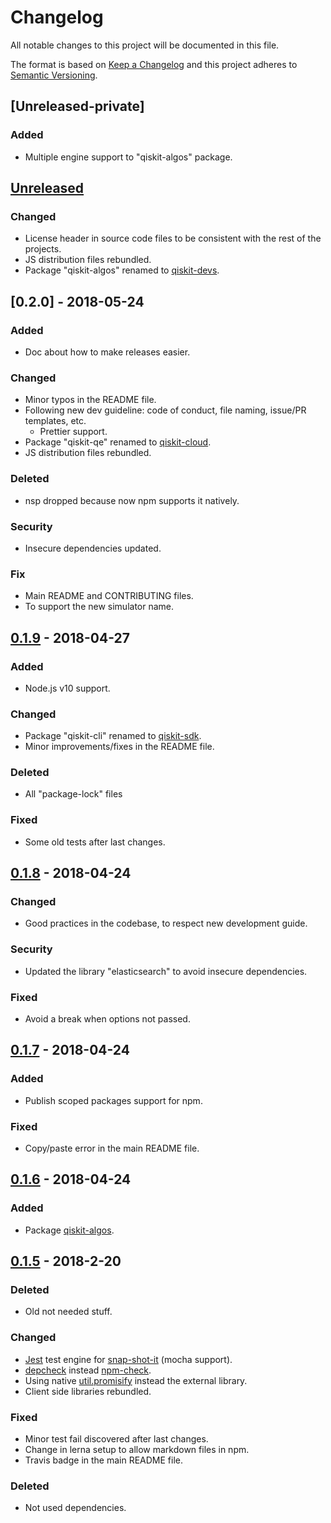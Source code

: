# Changelog

All notable changes to this project will be documented in this file.

The format is based on [Keep a Changelog](http://keepachangelog.com/en/1.0.0/)
and this project adheres to [Semantic Versioning](http://semver.org/spec/v2.0.0.html).

## [Unreleased-private]

### Added

* Multiple engine support to "qiskit-algos" package.

## [Unreleased]

### Changed

* License header in source code files to be consistent with the rest of the projects.
* JS distribution files rebundled.
* Package "qiskit-algos" renamed to [qiskit-devs](https://github.com/QISKit/qiskit-sdk-js/tree/master/packages/qiskit-devs).

## [0.2.0] - 2018-05-24

### Added

* Doc about how to make releases easier.

### Changed

* Minor typos in the README file.
* Following new dev guideline: code of conduct, file naming, issue/PR templates, etc.
  * Prettier support.
* Package "qiskit-qe" renamed to [qiskit-cloud](https://github.com/QISKit/qiskit-sdk-js/tree/master/packages/qiskit-cloud).
* JS distribution files rebundled.

### Deleted

* nsp dropped because now npm supports it natively.

### Security

* Insecure dependencies updated.

### Fix

* Main README and CONTRIBUTING files.
* To support the new simulator name.

## [0.1.9] - 2018-04-27

### Added

* Node.js v10 support.

### Changed

* Package "qiskit-cli" renamed to [qiskit-sdk](https://github.com/QISKit/qiskit-sdk-js/tree/master/packages/qiskit-sdk).
* Minor improvements/fixes in the README file.

### Deleted

* All "package-lock" files

### Fixed

* Some old tests after last changes.

## [0.1.8] - 2018-04-24

### Changed

* Good practices in the codebase, to respect new development guide.

### Security

* Updated the library "elasticsearch" to avoid insecure dependencies.

### Fixed

* Avoid a break when options not passed.

## [0.1.7] - 2018-04-24

### Added

* Publish scoped packages support for npm.

### Fixed

* Copy/paste error in the main README file.

## [0.1.6] - 2018-04-24

### Added

* Package [qiskit-algos](https://github.com/QISKit/qiskit-sdk-js/tree/master/packages/qiskit-devs).

## [0.1.5] - 2018-2-20

### Deleted

* Old not needed stuff.

### Changed

* [Jest](https://facebook.github.io/jest) test engine for [snap-shot-it](https://github.com/bahmutov/snap-shot-it) (mocha support).
* [depcheck](https://www.npmjs.com/package/depcheck) instead [npm-check](https://www.npmjs.com/package/npm-check).
* Using native [util.promisify](https://nodejs.org/api/util.html#util_util_promisify_original) instead the external library.
* Client side libraries rebundled.

### Fixed

* Minor test fail discovered after last changes.
* Change in lerna setup to allow markdown files in npm.
* Travis badge in the main README file.

### Deleted

* Not used dependencies.

[unreleased]: https://github.com/QISKit/qiskit-sdk-js/compare/v0.1.9...HEAD
[0.1.9]: https://github.com/QISKit/qiskit-sdk-js/compare/v0.1.8...v0.1.9
[0.1.8]: https://github.com/QISKit/qiskit-sdk-js/compare/v0.1.7...v0.1.8
[0.1.7]: https://github.com/QISKit/qiskit-sdk-js/compare/v0.1.6...v0.1.7
[0.1.6]: https://github.com/QISKit/qiskit-sdk-js/compare/v0.1.5...v0.1.6
[0.1.5]: https://github.com/QISKit/qiskit-sdk-js/compare/170b827423cb605c99c599a0be2ab526359bac76...v0.1.5
